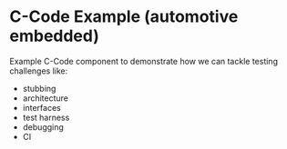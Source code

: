 # C-Code Example (automotive embedded)
Example C-Code component to demonstrate how we can tackle testing challenges like:
- stubbing
- architecture
- interfaces
- test harness
- debugging
- CI

